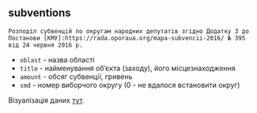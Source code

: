 ## subventions
    Розподіл субвенцій по округам народних депутатів згідно Додатку 3 до Постанови [КМУ]:https://rada.oporaua.org/mapa-subvencii-2016/ № 395 від 24 червня 2016 р.
* ```oblast``` - назва області
* ```title``` - найменування об’єкта (заходу), його місцезнаходження
* ```amount``` - обсяг субвенції, гривень
* ```smd``` - номер виборчого округу (0 - не вдалося встановити округ)

Візуалізація даних [тут](https://rada.oporaua.org/mapa-subvencii-2016/).
